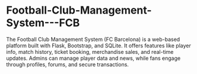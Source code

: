 # Football-Club-Management-System---FCB
 The Football Club Management System (FC Barcelona) is a web-based platform built with Flask, Bootstrap, and SQLite. It offers features like player info, match history, ticket booking, merchandise sales, and real-time updates. Admins can manage player data and news, while fans engage through profiles, forums, and secure transactions.
